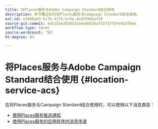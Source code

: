```yaml
---
title: 将Places服务与Adobe Campaign Standard结合使用
description: 本节概述如何将Places服务与Campaign Standard结合使用。
exl-id: e2906ad3-5c78-417b-bc9a-4dd259bbafe9
source-git-commit: 4ab15ded930b31e4e06920af31f37fdfe45df8eb
workflow-type: tm+mt
source-wordcount: '53'
ht-degree: 0%

---
```


# 将Places服务与Adobe Campaign Standard结合使用 {#location-service-acs}

在将Places服务与Campaign Standard结合使用时，可以使用以下消息类型：

* [使用Places服务推送通知](/help/use-places-with-other-solutions/places-acs/places-acs-push-notifications.md)
* [使用Places服务的应用程序内消息传递](/help/use-places-with-other-solutions/places-acs/places-acs-in-app-messages.md)

